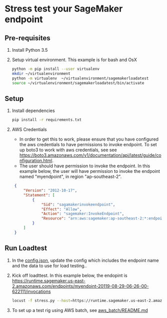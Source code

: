 # Stress test your SageMaker endpoint

## Pre-requisites

1. Install Python 3.5

2. Setup virtual environment. This example is for bash and OsX
    ```bash
    python -m pip install --user virtualenv
    mkdir ~/virtualenvironment
    python -m virtualenv  ~/virtualenvironment/sagemakerloadatest
    source ~/virtualenvironment/sagemakerloadatest/bin/activate
    ```

## Setup
1. Install dependencies
    ```bash
    pip install -r requirements.txt
    ```
    
2. AWS Credentials

   - In order to get this to work, please ensure that you have configured the aws credentials to have permissions to invoke endpoint. To set up boto3 to work with aws credentials, see see  https://boto3.amazonaws.com/v1/documentation/api/latest/guide/configuration.html.
   - The user should have permission to invoke the endpoint. In this example below, the user will have permission to invoke the endpoint named "myendpoint", in region "ap-southeast-2".
   ```json
    {
        "Version": "2012-10-17",
        "Statement": [
            {
                "Sid": "sagamakerinvokeendpoint",
                "Effect": "Allow",
                "Action": "sagemaker:InvokeEndpoint",
                "Resource": "arn:aws:sagemaker:ap-southeast-2:*:endpoint/myendpoint"
            }
        ]
    }
    ```
   
  

## Run Loadtest
1. In the [config.json](config.json), update the config which includes the endpoint name and the data to use for load testing..

1. Kick off loadttest. In this example below, the endopint is https://runtime.sagemaker.us-east-2.amazonaws.com/endpoints/myendoint-20119-08-29-06-26-00-622111/invocations
    
    ```bash
    locust -f stress.py --host=https://runtime.sagemaker.us-east-2.amazonaws.com/endpoints/myendoint-20119-08-29-06-26-00-622111/invocations
    
    ```

2. To set up a test rig using AWS batch, see [aws_batch/README.md](aws_batch/README.md)
